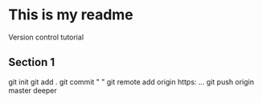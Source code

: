 # This is my readme 
Version control tutorial 

## Section 1
git init
git add .
git commit "   "
git remote add origin https: ...
git push origin master 
deeper 